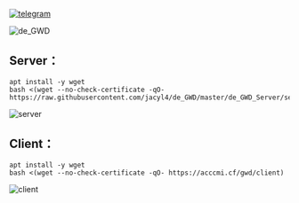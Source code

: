 [![telegram](https://i.loli.net/2019/10/23/Ol9PX7io5b3hZsz.png)](https://t.me/de_GWD)


![de_GWD](https://i.loli.net/2019/10/23/M1bzgCtvyBDalJK.png)

## Server：

```
apt install -y wget
bash <(wget --no-check-certificate -qO- https://raw.githubusercontent.com/jacyl4/de_GWD/master/de_GWD_Server/server)
```
![server](https://i.loli.net/2019/11/01/lbHdZqYIERMCKhF.png)

## Client：

```
apt install -y wget
bash <(wget --no-check-certificate -qO- https://acccmi.cf/gwd/client)
```
![client](https://i.loli.net/2019/11/01/qf37QxZbmhKBcjp.png)
